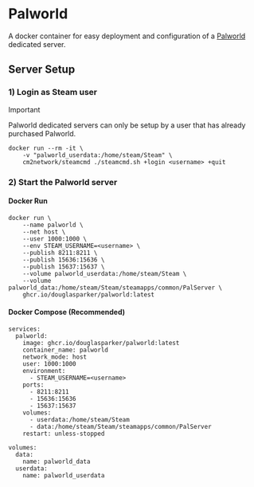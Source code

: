 # Palworld

A docker container for easy deployment and configuration of a [Palworld](https://store.steampowered.com/app/1623730/Palworld/) dedicated server.

## Server Setup

### 1) Login as Steam user

> [!IMPORTANT]  
> Palworld dedicated servers can only be setup by a user that has already purchased Palworld.

```docker
docker run --rm -it \
    -v "palworld_userdata:/home/steam/Steam" \
    cm2network/steamcmd ./steamcmd.sh +login <username> +quit
```

### 2) Start the Palworld server

#### Docker Run
```docker
docker run \
    --name palworld \
    --net host \
    --user 1000:1000 \
    --env STEAM_USERNAME=<username> \
    --publish 8211:8211 \
    --publish 15636:15636 \
    --publish 15637:15637 \
    --volume palworld_userdata:/home/steam/Steam \
    --volume palworld_data:/home/steam/Steam/steamapps/common/PalServer \
    ghcr.io/douglasparker/palworld:latest
```

#### Docker Compose (Recommended)

```docker
services:
  palworld:
    image: ghcr.io/douglasparker/palworld:latest
    container_name: palworld
    network_mode: host
    user: 1000:1000
    environment:
      - STEAM_USERNAME=<username>
    ports:
      - 8211:8211
      - 15636:15636
      - 15637:15637
    volumes:
      - userdata:/home/steam/Steam
      - data:/home/steam/Steam/steamapps/common/PalServer
    restart: unless-stopped

volumes:
  data:
    name: palworld_data
  userdata:
    name: palworld_userdata
```